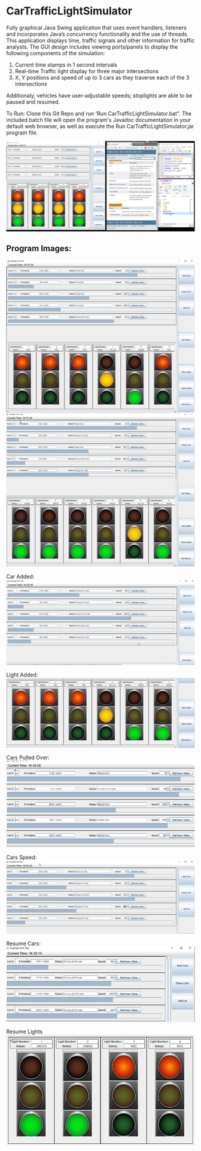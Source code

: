 # CarTrafficLightSimulator
Fully graphical Java Swing application that uses event handlers, listeners and incorporates Java’s concurrency functionality and the use of threads. This application displays time, traffic signals and other information for traffic analysts. The GUI design includes viewing ports/panels to display the following components of the simulation:

1. Current time stamps in 1 second intervals
2. Real-time Traffic light display for three major intersections
3. X, Y positions and speed of up to 3 cars as they traverse each of the 3 intersections

Additionaly, vehicles have user-adjustable speeds; stoplights are able to be paused and resumed.

To Run:
Clone this Git Repo and run 'Run CarTrafficLightSimulator.bat". The included batch file will open the program's Javadoc documentation in your default web browser, as well as execute the Run CarTrafficLightSimulator.jar program file.

<img src="https://github.com/brianvegh/CarTrafficLightSimulator/blob/main/images/ProgramExecutionviaBatchFile.png">

## Program Images:

<img src="https://github.com/brianvegh/CarTrafficLightSimulator/blob/main/images/c3.png">

<img src="https://github.com/brianvegh/CarTrafficLightSimulator/blob/main/images/c2.png">

Car Added:
<img src="https://github.com/brianvegh/CarTrafficLightSimulator/blob/main/images/carAdded.png">

Light Added:
<img src="https://github.com/brianvegh/CarTrafficLightSimulator/blob/main/images/lightAdded.png">

Cars Pulled Over:
<img src="https://github.com/brianvegh/CarTrafficLightSimulator/blob/main/images/pulledOver.png">

Cars Speed:
<img src="https://github.com/brianvegh/CarTrafficLightSimulator/blob/main/images/speed.png">

Resume Cars:
<img src="https://github.com/brianvegh/CarTrafficLightSimulator/blob/main/images/resumeCars.png">

Resume Lights
<img src="https://github.com/brianvegh/CarTrafficLightSimulator/blob/main/images/resumeLights.png">

